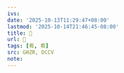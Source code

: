```yaml
---
ivs:
date: '2025-10-13T11:29:47+08:00'
lastmod: '2025-10-14T21:46:45-08:00'
title: 󰣄
url: 󰣄
tags: [肴, 肴]
src: GHZR, DCCV
note:
---
```

